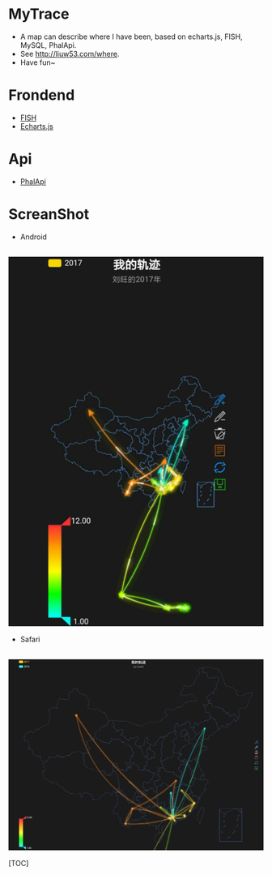 # MyTrace

- A map can describe where I have been, based on echarts.js, FISH, MySQL, PhalApi.
- See <http://liuw53.com/where>.
- Have fun~

# Frondend

- [FISH](http://fish.ztesoft.com)
- [Echarts.js](http://echarts.baidu.com)

# Api

- [PhalApi](https://www.phalapi.net)

# ScreanShot

- Android
  
  ![Android](./screanshots/Screanshot_Android_V0.0.jpeg)

- Safari

  ![Safari](./screanshots/Screanshot_Mac_V0.0.png)


[TOC]

